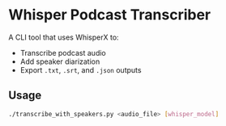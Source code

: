 # Whisper Podcast Transcriber

A CLI tool that uses WhisperX to:

- Transcribe podcast audio
- Add speaker diarization
- Export `.txt`, `.srt`, and `.json` outputs

## Usage

```bash
./transcribe_with_speakers.py <audio_file> [whisper_model]
```
